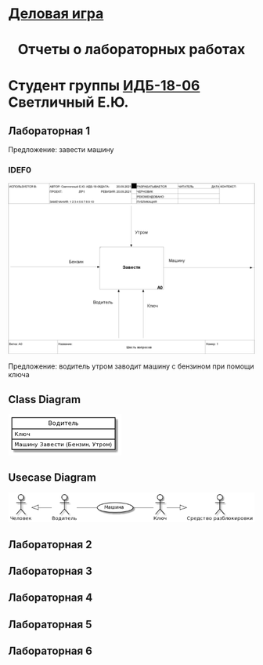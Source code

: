 # [Деловая игра](https://github.com/FNine9/FNine9.github.io/wiki/Деловая-игра)
# <div style="text-align:center">Отчеты о лабораторных работах</div>
# Студент группы [ИДБ-18-06](https://github.com/stankin/design-2018/wiki/) Светличный Е.Ю.

## Лабораторная 1

Предложение: завести машину

### IDEF0
![none](https://github.com/FNine9/FNine9.github.io/blob/main/lr1/model_1.png?raw=true)

Предложение: водитель утром заводит машину с бензином при помощи ключа

## Class Diagram

![none](https://github.com/FNine9/FNine9.github.io/blob/main/lr1/class_d.png?raw=true)

## Usecase Diagram

![none](https://github.com/FNine9/FNine9.github.io/blob/main/lr1/USECASE_D.png?raw=true)

## Лабораторная 2

## Лабораторная 3

## Лабораторная 4

## Лабораторная 5

## Лабораторная 6
